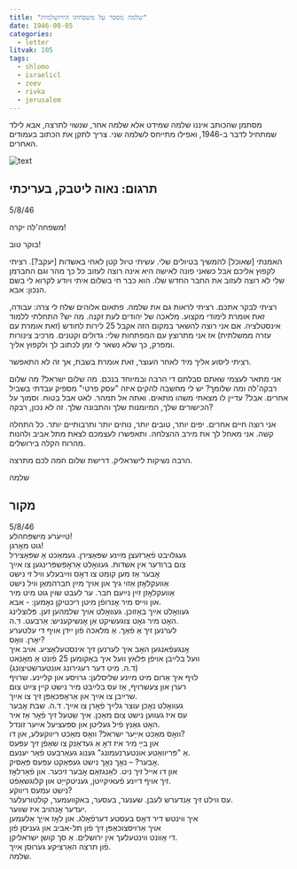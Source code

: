 ```yaml
---
title: "שלמה מספר על משפחתו הירושלמית"
date: 1946-08-05
categories:
  - letter
litvak: 105
tags:
  - shlomo
  - israelicl
  - zeev
  - rivka
  - jerusalem
---
```


מסתמן שהכותב איננו שלמה שמידט אלא שלמה אחר,
שנשוי לתרצה, אבא לילד שמתחיל לדבר ב-1946, ואפילו מתייחס לשלמה שני.
צריך לתקן את הכתוב בעמודים האחרים.

![text](/pupko-papers/assets/images/1946-08-05-shlomo.jpg)

## תרגום: נאוה ליטבק, בעריכתי
5/8/46

משפחה'לה יקרה!

בוקר טוב!

האמנתי [שאוכל] להמשיך בטיולים שלי. עשיתי טיול קטן לאחי באשדות [יעקב?].
רציתי לקפוץ אליכם 
אבל כשאני פונה לאישה היא אינה רוצה לעזוב כל כך מהר וגם החברמן שלי לא רוצה לעזוב את 
החבר החדש שלו. הוא כבר חי בשלום איתי ויודע לקרוא לי בשם הנכון: אבא.

רציתי לבקר אתכם. רציתי לראות גם את שלמה. פתאום אלוהים שלח לי צרה: עבודה, זאת אומרת 
לימודי מקצוע. מלאכה של יהודים לעת זקנה. מה יש?
התחלתי ללמוד אינסטלציה. אם אני רוצה להשאר במקום הזה אקבל 25 לירות לחודש (זאת אומרת 
עם עזרה ממשלתית) אז אני מתרוצץ עם המפתחות שלי: גדולים וקטנים. מרכיב צינורות ומפרק, כך 
שלא נשאר לי זמן לכתוב לך ולקפוץ אליך.

רציתי ליסוע אליך מיד לאחר העוצר, זאת אומרת בשבת, אך זה לא התאפשר.

אני מתאר לעצמי שאתם סבלתם די הרבה ובמיוחד בנכם. מה שלום ישראל? מה שלום
רבקה'לה ומה שלומך?
יש לי מחשבה להקים איזה "עסק פרטי" מספיק עבדתי בשביל אחרים. אבל? עדיין לו מצאתי משהו 
מתאים.
ואתה אל תמהר. לאט אבל בטוח. וסמוך על הכישורים שלך, המיומנות שלך והתבונה שלך.
זה לא נכון, רבקה?

אני רוצה חיים אחרים. יפים יותר, טובים יותר, נוחים יותר ותרבותיים יותר. כל התחלה קשה.
אני מאחל לך את מירב ההצלחה. ותאפשרו לעצמכם לצאת מתל אביב ולהנות מהרוח הקלה
בירושלים.

הרבה נשיקות לישראליק. דרישת שלום חמה לכם מתרצה.

שלמה

## מקור

5/8/46  
טײַערע מישפּחהלע!  
גוט מאׇרגן!  
געגלויבט פֿאַרזעצן מײַנע שפּאַצירן. געמאַכט אַ שפּאַצירל  
צום ברודער אין אשדות. געוואׇלט אַראׇפּשפּרינגען צו אײַך  
אׇבער אַז מען קומט צו דאׇס ווײַבעלע וויל זי נישט  
אַוועקלאׇזן אַזוי גיך און אויך  מײַן חברהמאַן וויל נישט  
אַוועקלאׇזן זײַן נײַעם חבר. ער לעבט שוין גוט מיט מיר  
און ווייס מיר אׇנרופֿן מיטן ריכטיקן נאׇמען: - אבא.  
געוואׇלט אײַך באַזוכן. געוואׇלט אויך שלמהען זען. פּלוצלינג  
האׇט מיר גאׇט צוגעשיקט אַן אׇנשיקעניש: אַרבעט. ד.ה.  
לערנען זיך אַ פֿאַך. אַ מלאכה פֿון ייִדן אויף די עלטערע  
יאׇרן. וואׇס?  
אׇנגעפֿאנגען האׇב איך לערנען זיך אינסטעלאַציע.  אויב איך  
וועל בלײַבן אויפֿן פּלאַץ וועל איך באַקומען 25 פֿונט אַ מאׇנאט  
(ד.ה. מיט דער רעגירונג אונטערשטיצונג)  
לויף איך אַרום מיט מײַנע שליסלען: גרויסע און קלײנע. שרויף  
רערן און צעשרויף, אַז עס בלײַבט  מיר נישט קיין צײַט צום  
שרײַבן צו אײַך און אַראׇפּכאַפּן זיך צו אײַך.  
געוואׇלט נאׇכן עוצר גלײַך פֿאׇרן צו אײַך. ד.ה. שבת אׇבער  
עס איז געווען נישט צום מאַכן. איך שטעל זיך פֿאׇר אַז איר  
האׇט גאַנץ פֿיל געליטן און ספּעציעל אײַער זונדל.  
וואׇס מאַכט אייַער ישראל? וואׇס מאַכט  ריווקעלע, און דו?  
און בײַ מיר איז דאׇ אַ געדאַנק צו שאַפֿן זיך עפּעס  
אַ "פּריוואַטע אונטערנעמונג" גענוג געאַרבעט פֿאַר יענעם.  
אׇבער? – נאׇך נאׇך נישט געפּאַקט עפּעס פּאַסיק.  
און דו אײל זיך ניט. לאַנגזאַם אׇבער זיכער. און פֿאַרלאׇז  
זיך אויף דײַנע פֿעאיקײַטן, געניטקייַט און קלוגשאַפֿט.  
נישט עמעס ריווקע?  
עס ווילט זיך אַנדערש לעבן. שענער, בעסער, באקוועמער, קולטורעלער.  
יעדער אׇנהויב איז שווער.  
איך ווינטש דיר דאׇס בעסטע דערפֿאׇלג. און לאׇז אייַך אַלעמען  
אויך אַרויסצוכאַפּן זיך פֿון תל-אביב און געניסן פֿון  
די אׇוונט ווינטעלעך אין ירושלים. אַ סך קושן ישראליקן.  
פֿון תרצה האַרציקע גערוסן אײַך.  
שלמה.  

